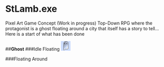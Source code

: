 # StLamb.exe
Pixel Art Game Concept (Work in progress)  Top-Down RPG where the protagonist is a ghost floating around a city that itself has a story to tell...
Here is a start of what has been done

##**Ghost**
###Idle Floating 
![Idle Ghost](https://github.com/Javques/StLamb.exe/blob/master/floatstanding.gif)

###Floating Around
